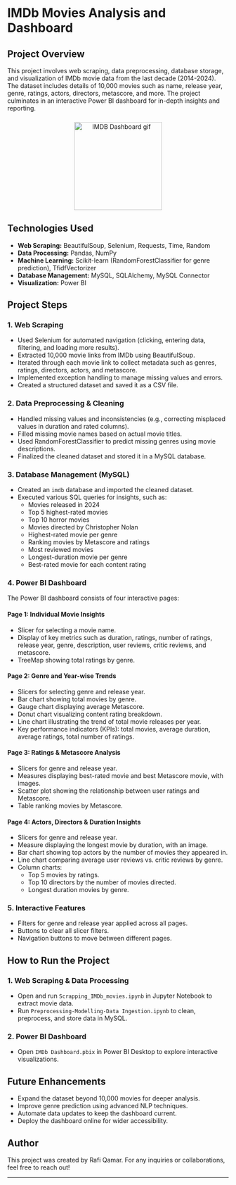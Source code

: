 # IMDb Movies Analysis and Dashboard

## Project Overview
This project involves web scraping, data preprocessing, database storage, and visualization of IMDb movie data from the last decade (2014-2024). The dataset includes details of 10,000 movies such as name, release year, genre, ratings, actors, directors, metascore, and more. The project culminates in an interactive Power BI dashboard for in-depth insights and reporting.

###

<div align="center">
  <img src="https://github.com/RafiQamar/IMDb-Movie-Analysis/blob/main/IMDb%20Dashboard%20Demo.gif?raw=true" height="200" alt="IMDB Dashboard gif" />
</div>

###

## Technologies Used
- **Web Scraping:** BeautifulSoup, Selenium, Requests, Time, Random
- **Data Processing:** Pandas, NumPy
- **Machine Learning:** Scikit-learn (RandomForestClassifier for genre prediction), TfidfVectorizer
- **Database Management:** MySQL, SQLAlchemy, MySQL Connector
- **Visualization:** Power BI

## Project Steps
### 1. Web Scraping
- Used Selenium for automated navigation (clicking, entering data, filtering, and loading more results).
- Extracted 10,000 movie links from IMDb using BeautifulSoup.
- Iterated through each movie link to collect metadata such as genres, ratings, directors, actors, and metascore.
- Implemented exception handling to manage missing values and errors.
- Created a structured dataset and saved it as a CSV file.

### 2. Data Preprocessing & Cleaning
- Handled missing values and inconsistencies (e.g., correcting misplaced values in duration and rated columns).
- Filled missing movie names based on actual movie titles.
- Used RandomForestClassifier to predict missing genres using movie descriptions.
- Finalized the cleaned dataset and stored it in a MySQL database.

### 3. Database Management (MySQL)
- Created an `imdb` database and imported the cleaned dataset.
- Executed various SQL queries for insights, such as:
  - Movies released in 2024
  - Top 5 highest-rated movies
  - Top 10 horror movies
  - Movies directed by Christopher Nolan
  - Highest-rated movie per genre
  - Ranking movies by Metascore and ratings
  - Most reviewed movies
  - Longest-duration movie per genre
  - Best-rated movie for each content rating

### 4. Power BI Dashboard
The Power BI dashboard consists of four interactive pages:

#### **Page 1: Individual Movie Insights**
- Slicer for selecting a movie name.
- Display of key metrics such as duration, ratings, number of ratings, release year, genre, description, user reviews, critic reviews, and metascore.
- TreeMap showing total ratings by genre.

#### **Page 2: Genre and Year-wise Trends**
- Slicers for selecting genre and release year.
- Bar chart showing total movies by genre.
- Gauge chart displaying average Metascore.
- Donut chart visualizing content rating breakdown.
- Line chart illustrating the trend of total movie releases per year.
- Key performance indicators (KPIs): total movies, average duration, average ratings, total number of ratings.

#### **Page 3: Ratings & Metascore Analysis**
- Slicers for genre and release year.
- Measures displaying best-rated movie and best Metascore movie, with images.
- Scatter plot showing the relationship between user ratings and Metascore.
- Table ranking movies by Metascore.

#### **Page 4: Actors, Directors & Duration Insights**
- Slicers for genre and release year.
- Measure displaying the longest movie by duration, with an image.
- Bar chart showing top actors by the number of movies they appeared in.
- Line chart comparing average user reviews vs. critic reviews by genre.
- Column charts:
  - Top 5 movies by ratings.
  - Top 10 directors by the number of movies directed.
  - Longest duration movies by genre.

### 5. Interactive Features
- Filters for genre and release year applied across all pages.
- Buttons to clear all slicer filters.
- Navigation buttons to move between different pages.

## How to Run the Project
### 1. Web Scraping & Data Processing
- Open and run `Scrapping_IMDb_movies.ipynb` in Jupyter Notebook to extract movie data.
- Run `Preprocessing-Modelling-Data Ingestion.ipynb` to clean, preprocess, and store data in MySQL.

### 2. Power BI Dashboard
- Open `IMDb Dashboard.pbix` in Power BI Desktop to explore interactive visualizations.

## Future Enhancements
- Expand the dataset beyond 10,000 movies for deeper analysis.
- Improve genre prediction using advanced NLP techniques.
- Automate data updates to keep the dashboard current.
- Deploy the dashboard online for wider accessibility.

## Author
This project was created by Rafi Qamar. For any inquiries or collaborations, feel free to reach out!

---


